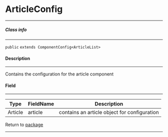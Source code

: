 # ArticleConfig
---

##### Class info
---

`public`
`extends ComponentConfig<ArticleList>`

#### Description
---

Contains the configuration for the article component

#### Field
---
| Type | FieldName | Description |
|---|---|---|
| Article |	article| contains an article object for configuration|

Return to [package](../Packages/website_page_component.md)

---
